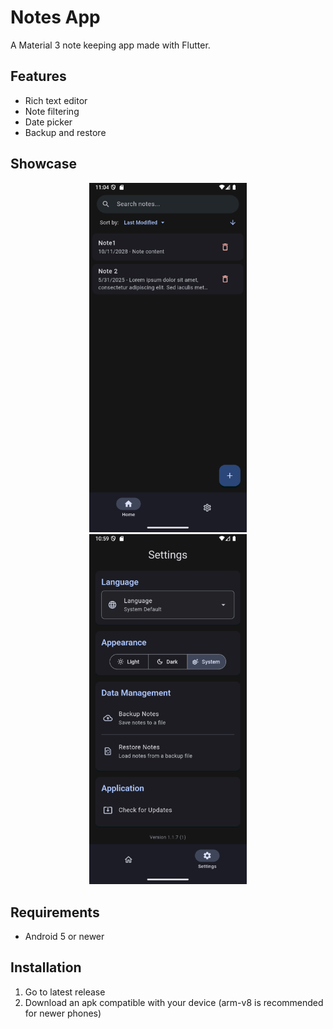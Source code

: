 # Notes App

A Material 3 note keeping app made with Flutter.

## Features

- Rich text editor
- Note filtering
- Date picker
- Backup and restore

## Showcase

<p align="center">
   <img src="screenshots/qemu-system-x86_64_lguPgXaFKA.png" alt="Main screen of the application" width="50%">
   <img src="screenshots/qemu-system-x86_64_p7lJQetggp.png" alt="Main screen of the application" width="50%">
</p>

## Requirements

- Android 5 or newer

## Installation

1. Go to latest release
2. Download an apk compatible with your device (arm-v8 is recommended for newer phones)
